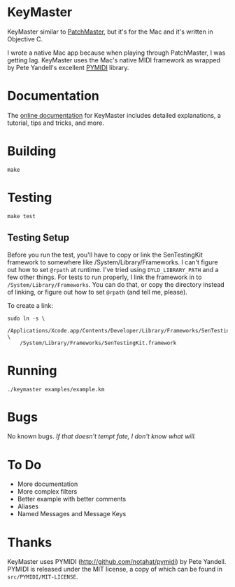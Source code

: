 # KeyMaster

KeyMaster similar to [PatchMaster](http://patchmaster.org/), but it's for
the Mac and it's written in Objective C.

I wrote a native Mac app because when playing through PatchMaster, I was
getting lag. KeyMaster uses the Mac's native MIDI framework as wrapped by
Pete Yandell's excellent [PYMIDI](https://github.com/notahat/pymidi)
library.

# Documentation

The [online documentation](http://jimm.github.io/keymaster) for KeyMaster
includes detailed explanations, a tutorial, tips and tricks, and more.

# Building

    make

# Testing

    make test

## Testing Setup

Before you run the test, you'll have to copy or link the SenTestingKit
framework to somewhere like /System/Library/Frameworks. I can't figure out
how to set `@rpath` at runtime. I've tried using `DYLD_LIBRARY_PATH` and a
few other things. For tests to run properly, I link the framework in to
`/System/Library/Frameworks`. You can do that, or copy the directory instead
of linking, or figure out how to set `@rpath` (and tell me, please).

To create a link:

    sudo ln -s \
        /Applications/Xcode.app/Contents/Developer/Library/Frameworks/SenTestingKit.framework \
        /System/Library/Frameworks/SenTestingKit.framework

# Running

    ./keymaster examples/example.km

# Bugs

No known bugs. _If that doesn't tempt fate, I don't know what will._

# To Do

* More documentation
* More complex filters
* Better example with better comments
* Aliases
* Named Messages and Message Keys

# Thanks

KeyMaster uses PYMIDI (http://github.com/notahat/pymidi) by Pete Yandell.
PYMIDI is released under the MIT license, a copy of which can be found in
`src/PYMIDI/MIT-LICENSE`.
